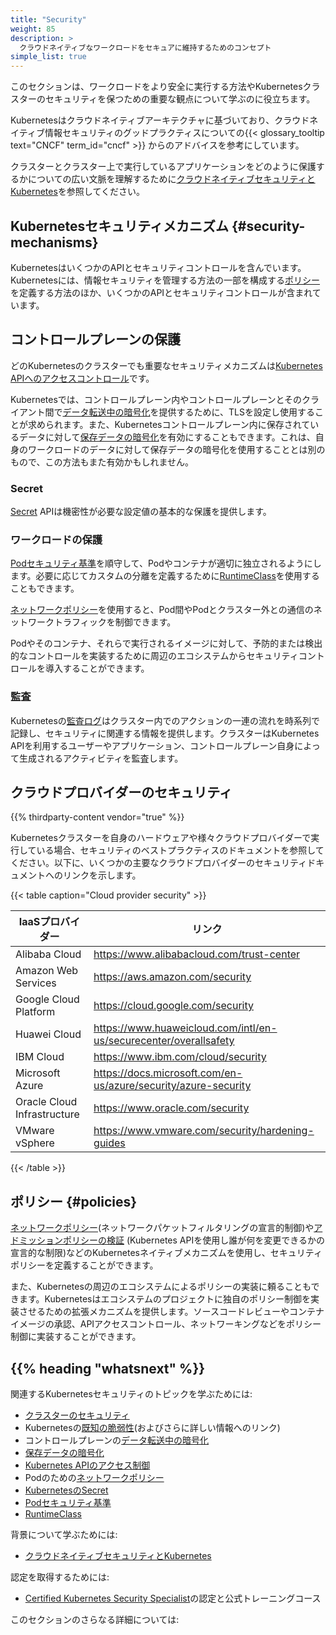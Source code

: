 ```yaml
---
title: "Security"
weight: 85
description: >
  クラウドネイティブなワークロードをセキュアに維持するためのコンセプト
simple_list: true
---
```


このセクションは、ワークロードをより安全に実行する方法やKubernetesクラスターのセキュリティを保つための重要な観点について学ぶのに役立ちます。

Kubernetesはクラウドネイティブアーキテクチャに基づいており、クラウドネイティブ情報セキュリティのグッドプラクティスについての{{< glossary_tooltip text="CNCF" term_id="cncf" >}} からのアドバイスを参考にしています。

クラスターとクラスター上で実行しているアプリケーションをどのように保護するかについての広い文脈を理解するために[クラウドネイティブセキュリティとKubernetes](/docs/concepts/security/cloud-native-security/)を参照してください。

## Kubernetesセキュリティメカニズム {#security-mechanisms}

KubernetesはいくつかのAPIとセキュリティコントロールを含んでいます。
Kubernetesには、情報セキュリティを管理する方法の一部を構成する[ポリシー](#policies)を定義する方法のほか、いくつかのAPIとセキュリティコントロールが含まれています。

## コントロールプレーンの保護

どのKubernetesのクラスターでも重要なセキュリティメカニズムは[Kubernetes APIへのアクセスコントロール](/ja/docs/concepts/security/controlling-access)です。

Kubernetesでは、コントロールプレーン内やコントロールプレーンとそのクライアント間で[データ転送中の暗号化](/docs/tasks/tls/managing-tls-in-a-cluster/)を提供するために、TLSを設定し使用することが求められます。また、Kubernetesコントロールプレーン内に保存されているデータに対して[保存データの暗号化](/docs/tasks/administer-cluster/encrypt-data/)を有効にすることもできます。これは、自身のワークロードのデータに対して保存データの暗号化を使用することとは別のもので、この方法もまた有効かもしれません。

### Secret

[Secret](/docs/concepts/configuration/secret/) APIは機密性が必要な設定値の基本的な保護を提供します。

### ワークロードの保護

[Podセキュリティ基準](/docs/concepts/security/pod-security-standards/)を順守して、Podやコンテナが適切に独立されるようにします。必要に応じてカスタムの分離を定義するために[RuntimeClass](/ja/docs/concepts/containers/runtime-class)を使用することもできます。

[ネットワークポリシー](/ja/docs/concepts/services-networking/network-policies/)を使用すると、Pod間やPodとクラスター外との通信のネットワークトラフィックを制御できます。

Podやそのコンテナ、それらで実行されるイメージに対して、予防的または検出的なコントロールを実装するために周辺のエコシステムからセキュリティコントロールを導入することができます。

### 監査

Kubernetesの[監査ログ](/ja/docs/tasks/debug/debug-cluster/audit/)はクラスター内でのアクションの一連の流れを時系列で記録し、セキュリティに関連する情報を提供します。クラスターはKubernetes APIを利用するユーザーやアプリケーション、コントロールプレーン自身によって生成されるアクティビティを監査します。

## クラウドプロバイダーのセキュリティ

{{% thirdparty-content vendor="true" %}} 

Kubernetesクラスターを自身のハードウェアや様々クラウドプロバイダーで実行している場合、セキュリティのベストプラクティスのドキュメントを参照してください。以下に、いくつかの主要なクラウドプロバイダーのセキュリティドキュメントへのリンクを示します。

{{< table caption="Cloud provider security" >}}

IaaSプロバイダー        | リンク |
-------------------- | ------------ |
Alibaba Cloud | https://www.alibabacloud.com/trust-center |
Amazon Web Services | https://aws.amazon.com/security |
Google Cloud Platform | https://cloud.google.com/security |
Huawei Cloud | https://www.huaweicloud.com/intl/en-us/securecenter/overallsafety |
IBM Cloud | https://www.ibm.com/cloud/security |
Microsoft Azure | https://docs.microsoft.com/en-us/azure/security/azure-security |
Oracle Cloud Infrastructure | https://www.oracle.com/security |
VMware vSphere | https://www.vmware.com/security/hardening-guides |

{{< /table >}} 

## ポリシー {#policies}

[ネットワークポリシー](/ja/docs/concepts/services-networking/network-policies/)(ネットワークパケットフィルタリングの宣言的制御)や[アドミッションポリシーの検証](/docs/reference/access-authn-authz/validating-admission-policy/) (Kubernetes APIを使用し誰が何を変更できるかの宣言的な制限)などのKubernetesネイティブメカニズムを使用し、セキュリティポリシーを定義することができます。

また、Kubernetesの周辺のエコシステムによるポリシーの実装に頼ることもできます。Kubernetesはエコシステムのプロジェクトに独自のポリシー制御を実装させるための拡張メカニズムを提供します。ソースコードレビューやコンテナイメージの承認、APIアクセスコントロール、ネットワーキングなどをポリシー制御に実装することができます。

## {{% heading "whatsnext" %}} 

関連するKubernetesセキュリティのトピックを学ぶためには:

* [クラスターのセキュリティ](/ja/docs/tasks/administer-cluster/securing-a-cluster/)
* Kubernetesの[既知の脆弱性](/docs/reference/issues-security/official-cve-feed/)(およびさらに詳しい情報へのリンク)
* コントロールプレーンの[データ転送中の暗号化](/docs/tasks/tls/managing-tls-in-a-cluster/)
* [保存データの暗号化](/docs/tasks/administer-cluster/encrypt-data/)
* [Kubernetes APIのアクセス制御](/ja/docs/concepts/security/controlling-access)
* Podのための[ネットワークポリシー](/ja/docs/concepts/services-networking/network-policies/)
* [KubernetesのSecret](/ja/docs/concepts/configuration/secret/)
* [Podセキュリティ基準](/ja/docs/concepts/security/pod-security-standards/)
* [RuntimeClass](/ja/docs/concepts/containers/runtime-class)

背景について学ぶためには:

<!-- if changing this, also edit the front matter of content/en/docs/concepts/security/cloud-native-security.md to match; check the no_list setting -->
* [クラウドネイティブセキュリティとKubernetes](/docs/concepts/security/cloud-native-security/)

認定を取得するためには:

* [Certified Kubernetes Security Specialist](https://training.linuxfoundation.org/ja/certification/certified-kubernetes-security-specialist/)の認定と公式トレーニングコース

このセクションのさらなる詳細については: 
